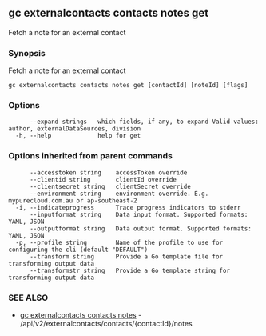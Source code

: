 ## gc externalcontacts contacts notes get

Fetch a note for an external contact

### Synopsis

Fetch a note for an external contact

```
gc externalcontacts contacts notes get [contactId] [noteId] [flags]
```

### Options

```
      --expand strings   which fields, if any, to expand Valid values: author, externalDataSources, division
  -h, --help             help for get
```

### Options inherited from parent commands

```
      --accesstoken string    accessToken override
      --clientid string       clientId override
      --clientsecret string   clientSecret override
      --environment string    environment override. E.g. mypurecloud.com.au or ap-southeast-2
  -i, --indicateprogress      Trace progress indicators to stderr
      --inputformat string    Data input format. Supported formats: YAML, JSON
      --outputformat string   Data output format. Supported formats: YAML, JSON
  -p, --profile string        Name of the profile to use for configuring the cli (default "DEFAULT")
      --transform string      Provide a Go template file for transforming output data
      --transformstr string   Provide a Go template string for transforming output data
```

### SEE ALSO

* [gc externalcontacts contacts notes](gc_externalcontacts_contacts_notes.html)	 - /api/v2/externalcontacts/contacts/{contactId}/notes


